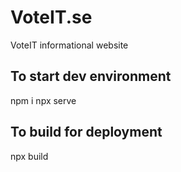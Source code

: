 # VoteIT.se
VoteIT informational website

## To start dev environment
  npm i
  npx serve

## To build for deployment
  npx build
